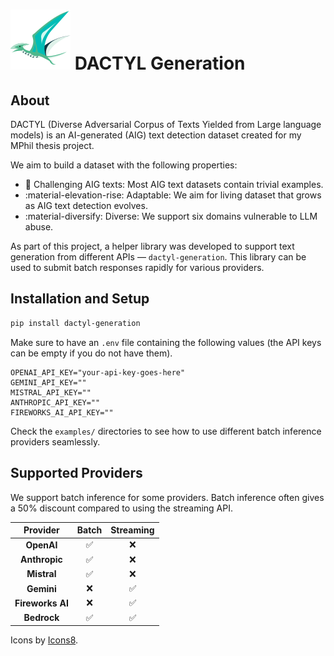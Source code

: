 
# ![pterosaur flying icon](docs/assets/icons8-pterodactyl-48.svg) DACTYL Generation

## About

DACTYL (Diverse Adversarial Corpus of Texts Yielded from Large language models) is an AI-generated (AIG) text detection dataset created for my MPhil thesis project. 

We aim to build a dataset with the following properties:

- :thinking: Challenging AIG texts: Most AIG text datasets contain trivial examples. 
- :material-elevation-rise: Adaptable: We aim for living dataset that grows as AIG text detection evolves.
- :material-diversify: Diverse: We support six domains vulnerable to LLM abuse.

As part of this project, a helper library was developed to support text generation from different APIs &mdash; `dactyl-generation`.
This library can be used to submit batch responses rapidly for various providers.

## Installation and Setup

```bash
pip install dactyl-generation
```

Make sure to have an `.env` file containing the following values (the API keys can be empty if you do not have them).

```text
OPENAI_API_KEY="your-api-key-goes-here"
GEMINI_API_KEY=""
MISTRAL_API_KEY=""
ANTHROPIC_API_KEY=""
FIREWORKS_AI_API_KEY=""
```

Check the `examples/` directories to see how to use different batch inference providers seamlessly. 


## Supported Providers

We support batch inference for some providers. Batch inference often gives a 50% discount compared to using the streaming API. 

|   **Provider**   | **Batch** |   **Streaming**    |
|:----------------:|:---------:|:------------------:|
|    **OpenAI**    |  :white_check_mark:         |        :x:         |
|   **Anthropic**  |   :white_check_mark:        |        :x:         |
|    **Mistral**   |   :white_check_mark:        |        :x:         |
|    **Gemini**    |     :x:      | :white_check_mark: |
| **Fireworks AI** |    :x:       | :white_check_mark: |
|    **Bedrock**   |     :white_check_mark:      | :white_check_mark: |


Icons by [Icons8](https://icons8.com/). 
